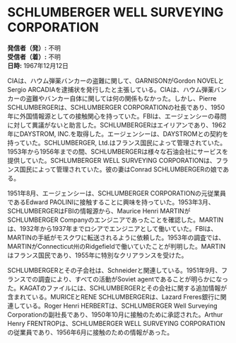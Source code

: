 # SCHLUMBERGER WELL SURVEYING CORPORATION

**発信者（発）:** 不明  
**受信者（着）:** 不明  
**日時:** 1967年12月12日  

CIAは、ハウム弾薬バンカーの盗難に関して、GARNISONがGordon NOVELとSergio ARCADIAを逮捕状を発行したと主張している。CIAは、ハウム弾薬バンカーの盗難やバンカー自体に関しては何の関係もなかった。しかし、Pierre SCHLUMBERGERは、SCHLUMBERGER CORPORATIONの社長であり、1950年に外国情報源としての接触関心を持っていた。FBIは、エージェンシーの尋問に対して異議がないと助言した。SCHLUMBERGERはエイリアンであり、1962年にDAYSTROM, INC.を取得した。エージェンシーは、DAYSTROMとの契約を持っていた。SCHLUMBERGER, Ltd.はフランス国民によって管理されていた。1953年から1956年までの間、SCHLUMBERGERは様々な石油会社にサービスを提供していた。SCHLUMBERGER WELL SURVEYING CORPORATIONは、フランス国民によって管理されていた。彼の妻はConrad SCHLUMBERGERの娘である。

1951年8月、エージェンシーは、SCHLUMBERGER CORPORATIONの元従業員であるEdward PAOLINIに接触することに興味を持っていた。1953年3月、SCHLUMBERGERはFBIの情報源から、Maurice Henri MARTINがSCHLUMBERGER Companyのエンジニアであったことを確認した。MARTINは、1932年から1937年までロシアでエンジニアとして働いていた。FBIは、MARTINの手紙がモスクワに転送されるように依頼した。1953年の調査では、MARTINがConnecticut州のRidgefieldで働いていたことが判明した。MARTINはフランス国民であり、1955年に特別なクリアランスを受けた。

SCHLUMBERGERとその子会社は、Schneiderと関連している。1951年9月、フランスでの調査により、すべての活動がSoviet agentであることが明らかになった。KAGATのファイルには、SCHLUMBERGERとその会社に関する追加情報が含まれている。MURICEとRENE SCHLUMBERGERは、Lazard Freres銀行に関連している。Roger Henri HERBERTは、SCHLUMBERGER Well Surveying Corporationの副社長であり、1950年10月に接触のために承認された。Arthur Henry FRENTROPは、SCHLUMBERGER WELL SURVEYING CORPORATIONの従業員であり、1956年6月に接触のための情報があった。